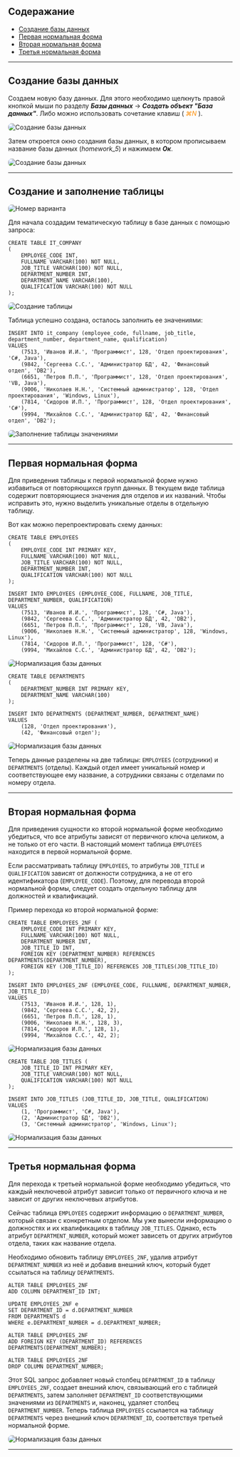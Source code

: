 ## Содеражание

- [Создание базы данных](#создание-базы-данных)
- [Первая нормальная форма](#первая-нормальная-форма)
- [Вторая нормальная форма](#вторая-нормальная-форма)
- [Третья нормальная форма](#третья-нормальная-форма)
---

## Создание базы данных

Создаем новую базу данных. Для этого необходимо щелкнуть правой кнопкой мыши по разделу ***Базы данных*** -> ***Создать объект "База данных"***. Либо можно использовать сочетание клавиш ( <i style="font-height: 20px; color: #FF8C00;">⌘N</i> ).

<img src="images/1.png" alt="Создание базы данных" style="border-radius:7px">

Затем откроется окно создания базы данных, в котором прописываем название базы данных (*homework_5*) и нажимаем ***Ок***.

<img src="images/2.png" alt="Создание базы данных" style="border-radius:7px">

---

## Создание и заполнение таблицы

<img src="images/3.png" alt="Номер варианта" style="border-radius:7px">

Для начала создадим тематическую таблицу в базе данных с помощью запроса: 

```
CREATE TABLE IT_COMPANY
(
	EMPLOYEE_CODE INT,
    FULLNAME VARCHAR(100) NOT NULL,
    JOB_TITLE VARCHAR(100) NOT NULL,
    DEPARTMENT_NUMBER INT, 
    DEPARTMENT_NAME VARCHAR(100),
    QUALIFICATION VARCHAR(100) NOT NULL
);
```

<img src="images/4.png" alt="Создание таблицы" style="border-radius:7px">

Таблица успешно создана, осталось заполнить ее значениями:

```
INSERT INTO it_company (employee_code, fullname, job_title, department_number, department_name, qualification)
VALUES
    (7513, 'Иванов И.И.', 'Программист', 128, 'Отдел проектирования', 'C#, Java'),
    (9842, 'Сергеева С.С.', 'Администратор БД', 42, 'Финансовый отдел', 'DB2'),
    (6651, 'Петров П.П.', 'Программист', 128, 'Отдел проектирования', 'VB, Java'),
    (9006, 'Николаев Н.Н.', 'Системный администратор', 128, 'Отдел проектирования', 'Windows, Linux'),
    (7814, 'Сидоров И.П.', 'Программист', 128, 'Отдел проектирования', 'C#'),
    (9994, 'Михайлов С.С.', 'Администратор БД', 42, 'Финансовый отдел', 'DB2');
```

<img src="images/5.png" alt="Заполнение таблицы значениями" style="border-radius:7px">

---

## Первая нормальная форма

Для приведения таблицы к первой нормальной форме нужно избавиться от повторяющихся групп данных. В текущем виде таблица содержит повторяющиеся значения для отделов и их названий. Чтобы исправить это, нужно выделить уникальные отделы в отдельную таблицу.

Вот как можно перепроектировать схему данных:

```
CREATE TABLE EMPLOYEES
(
    EMPLOYEE_CODE INT PRIMARY KEY,
    FULLNAME VARCHAR(100) NOT NULL,
    JOB_TITLE VARCHAR(100) NOT NULL,
    DEPARTMENT_NUMBER INT,
    QUALIFICATION VARCHAR(100) NOT NULL
);

INSERT INTO EMPLOYEES (EMPLOYEE_CODE, FULLNAME, JOB_TITLE, DEPARTMENT_NUMBER, QUALIFICATION)
VALUES
    (7513, 'Иванов И.И.', 'Программист', 128, 'C#, Java'),
    (9842, 'Сергеева С.С.', 'Администратор БД', 42, 'DB2'),
    (6651, 'Петров П.П.', 'Программист', 128, 'VB, Java'),
    (9006, 'Николаев Н.Н.', 'Системный администратор', 128, 'Windows, Linux'),
    (7814, 'Сидоров И.П.', 'Программист', 128, 'C#'),
    (9994, 'Михайлов С.С.', 'Администратор БД', 42, 'DB2');
```

<img src="images/6.png" alt="Нормализация базы данных" style="border-radius:7px">

```
CREATE TABLE DEPARTMENTS
(
    DEPARTMENT_NUMBER INT PRIMARY KEY,
    DEPARTMENT_NAME VARCHAR(100)
);

INSERT INTO DEPARTMENTS (DEPARTMENT_NUMBER, DEPARTMENT_NAME)
VALUES
    (128, 'Отдел проектирования'),
    (42, 'Финансовый отдел');

```

<img src="images/7.png" alt="Нормализация базы данных" style="border-radius:7px">

Теперь данные разделены на две таблицы: `EMPLOYEES` (сотрудники) и `DEPARTMENTS` (отделы). Каждый отдел имеет уникальный номер и соответствующее ему название, а сотрудники связаны с отделами по номеру отдела.

---

## Вторая нормальная форма

Для приведения сущности ко второй нормальной форме необходимо убедиться, что все атрибуты зависят от первичного ключа целиком, а не только от его части. В настоящий момент таблица `EMPLOYEES` находится в первой нормальной форме.

Если рассматривать таблицу `EMPLOYEES`, то атрибуты `JOB_TITLE` и `QUALIFICATION` зависят от должности сотрудника, а не от его идентификатора (`EMPLOYEE_CODE`). Поэтому, для перевода второй нормальной формы, следует создать отдельную таблицу для должностей и квалификаций.

Пример перехода ко второй нормальной форме:

```
CREATE TABLE EMPLOYEES_2NF (
    EMPLOYEE_CODE INT PRIMARY KEY,
    FULLNAME VARCHAR(100) NOT NULL,
    DEPARTMENT_NUMBER INT,
    JOB_TITLE_ID INT,
    FOREIGN KEY (DEPARTMENT_NUMBER) REFERENCES DEPARTMENTS(DEPARTMENT_NUMBER),
    FOREIGN KEY (JOB_TITLE_ID) REFERENCES JOB_TITLES(JOB_TITLE_ID)
);

INSERT INTO EMPLOYEES_2NF (EMPLOYEE_CODE, FULLNAME, DEPARTMENT_NUMBER, JOB_TITLE_ID)
VALUES
    (7513, 'Иванов И.И.', 128, 1),
    (9842, 'Сергеева С.С.', 42, 2),
    (6651, 'Петров П.П.', 128, 1),
    (9006, 'Николаев Н.Н.', 128, 3),
    (7814, 'Сидоров И.П.', 128, 1),
    (9994, 'Михайлов С.С.', 42, 2);
```

<img src="images/8.png" alt="Нормализация базы данных" style="border-radius:7px">

```
CREATE TABLE JOB_TITLES (
    JOB_TITLE_ID INT PRIMARY KEY,
    JOB_TITLE VARCHAR(100) NOT NULL,
    QUALIFICATION VARCHAR(100) NOT NULL
);

INSERT INTO JOB_TITLES (JOB_TITLE_ID, JOB_TITLE, QUALIFICATION)
VALUES
    (1, 'Программист', 'C#, Java'),
    (2, 'Администратор БД', 'DB2'),
    (3, 'Системный администратор', 'Windows, Linux');
```

<img src="images/9.png" alt="Нормализация базы данных" style="border-radius:7px">

---

## Третья нормальная форма

Для перехода к третьей нормальной форме необходимо убедиться, что каждый неключевой атрибут зависит только от первичного ключа и не зависит от других неключевых атрибутов.

Сейчас таблица `EMPLOYEES` содержит информацию о `DEPARTMENT_NUMBER`, который связан с конкретным отделом. Мы уже вынесли информацию о должностях и их квалификациях в таблицу `JOB_TITLES`. Однако, есть атрибут `DEPARTMENT_NUMBER`, который может зависеть от других атрибутов отдела, таких как название отдела.

Необходимо обновить таблицу `EMPLOYEES_2NF`, удалив атрибут `DEPARTMENT_NUMBER` из неё и добавив внешний ключ, который будет ссылаться на таблицу `DEPARTMENTS`.

```
ALTER TABLE EMPLOYEES_2NF
ADD COLUMN DEPARTMENT_ID INT;

UPDATE EMPLOYEES_2NF e
SET DEPARTMENT_ID = d.DEPARTMENT_NUMBER
FROM DEPARTMENTS d
WHERE e.DEPARTMENT_NUMBER = d.DEPARTMENT_NUMBER;

ALTER TABLE EMPLOYEES_2NF
ADD FOREIGN KEY (DEPARTMENT_ID) REFERENCES DEPARTMENTS(DEPARTMENT_NUMBER);

ALTER TABLE EMPLOYEES_2NF
DROP COLUMN DEPARTMENT_NUMBER;
```

Этот SQL запрос добавляет новый столбец `DEPARTMENT_ID` в таблицу `EMPLOYEES_2NF`, создает внешний ключ, связывающий его с таблицей `DEPARTMENTS`, затем заполняет `DEPARTMENT_ID` соответствующими значениями из `DEPARTMENTS` и, наконец, удаляет столбец `DEPARTMENT_NUMBER`. Теперь таблица `EMPLOYEES` ссылается на таблицу `DEPARTMENTS` через внешний ключ `DEPARTMENT_ID`, соответствуя третьей нормальной форме.

<img src="images/10.png" alt="Нормализация базы данных" style="border-radius:7px">

---


